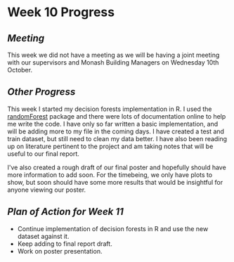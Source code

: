 # Week 10 Progress

## *Meeting*
This week we did not have a meeting as we will be having a joint meeting with our supervisors and Monash Building Managers on Wednesday 10th
October.

## *Other Progress*
This week I started my decision forests implementation in R. I used the [randomForest](https://cran.r-project.org/web/packages/randomForest/randomForest.pdf) package
and there were lots of documentation online to help me write the code. I have only so far written a basic implementation, and will be adding 
more to my file in the coming days. I have created a test and train dataset, but still need to clean my data better. I have also been reading
up on literature pertinent to the project and am taking notes that will be useful to our final report.

I've also created a rough draft of our final poster and hopefully should have more information to add soon. For the timebeing, we only have
plots to show, but soon should have some more results that would be insightful for anyone viewing our poster.

## *Plan of Action for Week 11*
* Continue implementation of decision forests in R and use the new dataset against it.
* Keep adding to final report draft.
* Work on poster presentation.

